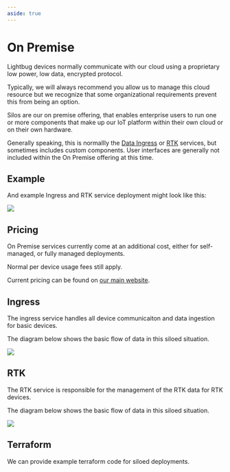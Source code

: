 ```yaml
---
aside: true
---
```


# On Premise

Lightbug devices normally communicate with our cloud using a proprietary low power, low data, encrypted protocol.

Typically, we will always recommend you allow us to manage this cloud resource but we recognize that some organizational requirements prevent this from being an option.

Silos are our on premise offering, that enables enterprise users to run one or more components that make up our IoT platform within their own cloud or on their own hardware.

Generally speaking, this is normallly the [Data Ingress](/onprem/#ingress) or [RTK](/onprem/#rtk) services, but sometimes includes custom components. User interfaces are generally not included within the On Premise offering at this time.

## Example

And example Ingress and RTK service deployment might look like this:

![](/images/diagrams/Silo_overview_2023-11-08.excalidraw.svg)

## Pricing

On Premise services currently come at an additional cost, either for self-managed, or fully managed deployments.

Normal per device usage fees still apply.

Current pricing can be found on [our main website](https://lightbug.io/product/custom/#data).

## Ingress

The ingress service handles all device communicaiton and data ingestion for basic devices.

The diagram below shows the basic flow of data in this siloed situation.

![](/images/diagrams/Silo_ingress_overview_2023-11-08.excalidraw.svg)

## RTK

The RTK service is responsible for the management of the RTK data for RTK devices.

The diagram below shows the basic flow of data in this siloed situation.

![](/images/diagrams/Silo_rtk_overview_2023-11-08.excalidraw.svg)

## Terraform

We can provide example terraform code for siloed deployments.
